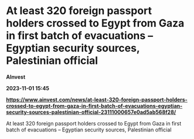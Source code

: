 # At least 320 foreign passport holders crossed to Egypt from Gaza in first batch of evacuations – Egyptian security sources, Palestinian official
**AInvest**

**2023-11-01 15:45**

**https://www.ainvest.com/news/at-least-320-foreign-passport-holders-crossed-to-egypt-from-gaza-in-first-batch-of-evacuations-egyptian-security-sources-palestinian-official-23111000657e0ad5ab568f28/**

At least 320 foreign passport holders crossed to Egypt from Gaza in first batch of evacuations – Egyptian security sources, Palestinian official